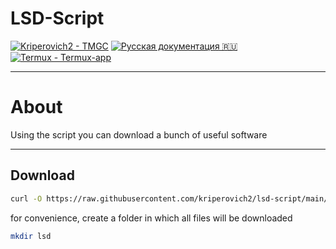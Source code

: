 # **LSD-Script**
[![Kriperovich2 - TMGC](https://img.shields.io/static/v1?label=Kriperovich2&message=LSD-Script&color=red&logo=github)](https://github.com/Kriperovich2/lsd-script "Go to GitHub repo") 
[![Русская документация :ru:](https://img.shields.io/static/v1?label=Termux&message=Русская-документация:&color=blue&logo=github)](https://github.com/Kriperovich2/rulsd "Go to GitHub repo")
[![Termux - Termux-app](https://img.shields.io/static/v1?label=Termux&message=Termux-app&color=gray&logo=github)](https://github.com/Termux/Termux-app "Go to GitHub repo")

___
# About
Using the script you can download a bunch of useful software
___
## Download
```sh
curl -O https://raw.githubusercontent.com/kriperovich2/lsd-script/main/LSD.py
```

for convenience, create a folder in which all files will be downloaded
```sh
mkdir lsd
```
